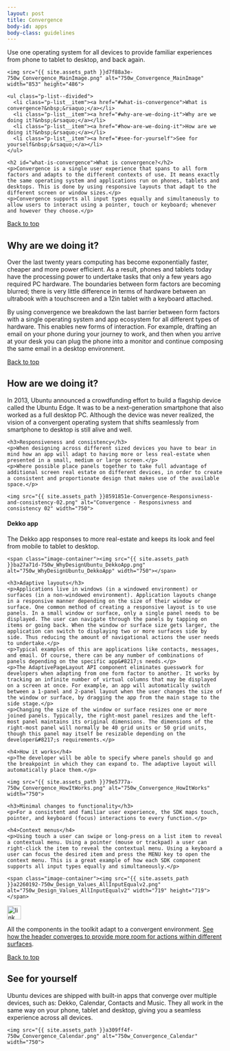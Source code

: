 ```yaml
---
layout: post
title: Convergence
body-id: apps
body-class: guidelines
---
```


<div class="row">
  <div class="col-8">
    <p>Use one operating system for all devices to provide familiar experiences from phone to tablet to desktop, and back again.</p>

    <img src="{{ site.assets_path }}d7f88a3e-750w_Convergence_MainImage.png" alt="750w_Convergence_MainImage" width="853" height="486">

    <ul class="p-list--divided">
      <li class="p-list__item"><a href="#what-is-convergence">What is convergence?&nbsp;&rsaquo;</a></li>      <li class="p-list__item"><a href="#why-are-we-doing-it">Why are we doing it?&nbsp;&rsaquo;</a></li>      <li class="p-list__item"><a href="#how-are-we-doing-it">How are we doing it?&nbsp;&rsaquo;</a></li>      <li class="p-list__item"><a href="#see-for-yourself">See for yourself&nbsp;&rsaquo;</a></li>
    </ul>

    <h2 id="what-is-convergence">What is convergence?</h2>
    <p>Convergence is a single user experience that spans to all form factors and adapts to the different contexts of use. It means exactly the same operating system and applications run on phones, tablets and desktops. This is done by using responsive layouts that adapt to the different screen or window sizes.</p>
    <p>Convergence supports all input types equally and simultaneously to allow users to interact using a pointer, touch or keyboard; whenever and however they choose.</p>
  </div>
</div>

<div class="row">
  <div class="col-10 link-top">
    <a href="#">Back to top</a>
  </div>
</div>

<div class="row">
  <div class="col-8">
    <h2 id="why-are-we-doing-it">Why are we doing it?</h2>
    <p>Over the last twenty years computing has become exponentially faster, cheaper and more power efficient. As a result, phones and tablets today have the processing power to undertake tasks that only a few years ago required PC hardware. The boundaries between form factors are becoming blurred; there is very little difference in terms of hardware between an ultrabook with a touchscreen and a 12in tablet with a keyboard attached.</p>
    <p>By using convergence we breakdown the last barrier between form factors with a single operating system and app ecosystem for all different types of hardware. This enables new forms of interaction. For example, drafting an email on your phone during your journey to work, and then when you arrive at your desk you can plug the phone into a monitor and continue composing the same email in a desktop environment.</p>
  </div>
</div>

<div class="row">
  <div class="col-10 link-top">
    <a href="#">Back to top</a>
  </div>
</div>

<div class="row">
  <div class="col-8">
    <h2 id="how-are-we-doing-it">How are we doing it?</h2>
    <p>In 2013, Ubuntu announced a crowdfunding effort to build a flagship device called the Ubuntu Edge. It was to be a next-generation smartphone that also worked as a full desktop PC. Although the device was never realized, the vision of a convergent operating system that shifts seamlessly from smartphone to desktop is still alive and well.</p>

    <h3>Responsiveness and consistency</h3>
    <p>When designing across different sized devices you have to bear in mind how an app will adapt to having more or less real-estate when presented in a small, medium or large screen.</p>
    <p>Where possible place panels together to take full advantage of additional screen real estate on different devices, in order to create a consistent and proportionate design that makes use of the available space.</p>

    <img src="{{ site.assets_path }}8591851e-Convergence-Responsivness-and-consistency-02.png" alt="Convergence - Responsivness and consistency 02" width="750">
  </div>
</div>

<div class="row">
  <div class="col-8">
    <h4>Dekko app</h4>
    <p>The Dekko app responses to more real-estate and keeps its look and feel from mobile to tablet to desktop.</p>

    <span class="image-container"><img src="{{ site.assets_path }}ba27a71d-750w_WhyDesignUbuntu_DekkoApp.png" alt="750w_WhyDesignUbuntu_DekkoApp" width="750"></span>

    <h3>Adaptive layouts</h3>
    <p>Applications live in windows (in a windowed environment) or surfaces (in a non-windowed environment). Application layouts change in a responsive manner depending on the size of their window or surface. One common method of creating a responsive layout is to use panels. In a small window or surface, only a single panel needs to be displayed. The user can navigate through the panels by tapping on items or going back. When the window or surface size gets larger, the application can switch to displaying two or more surfaces side by side. Thus reducing the amount of navigational actions the user needs to undertake.</p>
    <p>Typical examples of this are applications like contacts, messages, and email. Of course, there can be any number of combinations of panels depending on the specific app&#8217;s needs.</p>
    <p>The AdaptivePageLayout API component eliminates guesswork for developers when adapting from one form factor to another. It works by tracking an infinite number of virtual columns that may be displayed on a screen at once. For example, an app will automatically switch between a 1-panel and 2-panel layout when the user changes the size of the window or surface, by dragging the app from the main stage to the side stage.</p>
    <p>Changing the size of the window or surface resizes one or more joined panels. Typically, the right-most panel resizes and the left-most panel maintains its original dimensions. The dimensions of the right-most panel will normally be 40 grid units or 50 grid units, though this panel may itself be resizable depending on the developer&#8217;s requirements.</p>

    <h4>How it works</h4>
    <p>The developer will be able to specify where panels should go and the breakpoint in which they can expand to. The adaptive layout will automatically place them.</p>

    <img src="{{ site.assets_path }}79e5777a-750w_Convergence_HowItWorks.png" alt="750w_Convergence_HowItWorks" width="750">

    <h3>Minimal changes to functionality</h3>
    <p>For a consistent and familiar user experience, the SDK maps touch, pointer, and keyboard (focus) interactions to every function.</p>

    <h4>Context menus</h4>
    <p>Using touch a user can swipe or long-press on a list item to reveal a contextual menu. Using a pointer (mouse or trackpad) a user can right-click the item to reveal the contextual menu. Using a keyboard a user can focus the desired item and press the MENU key to open the context menu. This is a great example of how each SDK component supports all input types equally and simultaneously.</p>

    <span class="image-container"><img src="{{ site.assets_path }}a2260192-750w_Design_Values_AllInputEqualv2.png" alt="750w_Design_Values_AllInputEqualv2" width="719" height="719"></span>
  </div>
</div>

<div class="row">
  <div class="col-6 p-card u-vertically-center">
    <div class="col-1">
      <img class="vertical-align__image" src="{{ site.assets_path }}75f60d24-link_external.png" alt="link_external" width="32" height="32">
    </div>
    <div class="col-5">
      <p class="p-card__content">All the components in the toolkit adapt to a convergent environment. <a href="/apps/building-blocks/header">See how the header converges to provide more room for actions within different surfaces</a>.</p>
    </div>
  </div>
</div>

<div class="row">
  <div class="col-10 link-top">
    <a href="#">Back to top</a>
  </div>
</div>

<div class="row">
  <div class="col-8">
    <h2 id="see-for-yourself">See for yourself</h2>
    <p>Ubuntu devices are shipped with built-in apps that converge over multiple devices, such as: Dekko, Calendar, Contacts and Music. They all work in the same way on your phone, tablet and desktop, giving you a seamless experience across all devices.</p>

    <img src="{{ site.assets_path }}a309ff4f-750w_Convergence_Calendar.png" alt="750w_Convergence_Calendar" width="750">
  </div>
</div>
